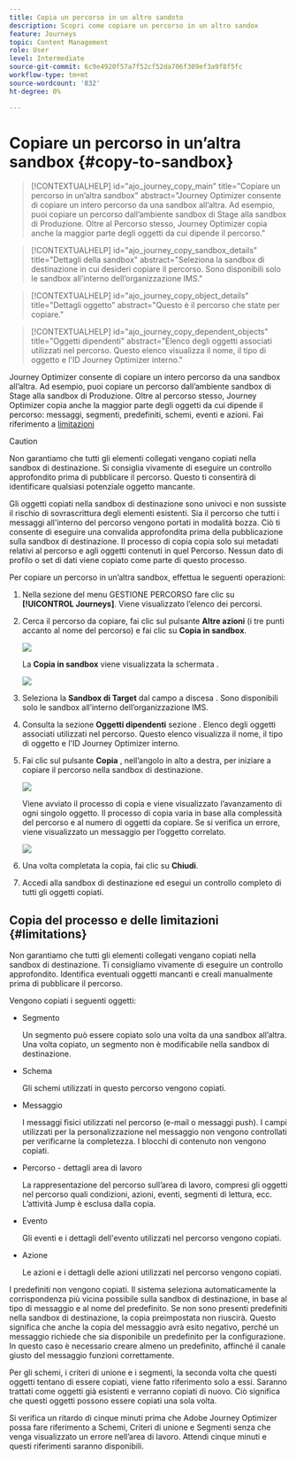 ```yaml
---
title: Copia un percorso in un altro sandoto
description: Scopri come copiare un percorso in un altro sandox
feature: Journeys
topic: Content Management
role: User
level: Intermediate
source-git-commit: 6c9e4920f57a7f52cf52da706f309ef3a9f8f5fc
workflow-type: tm+mt
source-wordcount: '832'
ht-degree: 0%

---
```


# Copiare un percorso in un’altra sandbox {#copy-to-sandbox}

>[!CONTEXTUALHELP]
>id="ajo_journey_copy_main"
>title="Copiare un percorso in un’altra sandbox"
>abstract="Journey Optimizer consente di copiare un intero percorso da una sandbox all’altra. Ad esempio, puoi copiare un percorso dall’ambiente sandbox di Stage alla sandbox di Produzione. Oltre al Percorso stesso, Journey Optimizer copia anche la maggior parte degli oggetti da cui dipende il percorso."

>[!CONTEXTUALHELP]
>id="ajo_journey_copy_sandbox_details"
>title="Dettagli della sandbox"
>abstract="Seleziona la sandbox di destinazione in cui desideri copiare il percorso. Sono disponibili solo le sandbox all’interno dell’organizzazione IMS."

>[!CONTEXTUALHELP]
>id="ajo_journey_copy_object_details"
>title="Dettagli oggetto"
>abstract="Questo è il percorso che state per copiare."

>[!CONTEXTUALHELP]
>id="ajo_journey_copy_dependent_objects"
>title="Oggetti dipendenti"
>abstract="Elenco degli oggetti associati utilizzati nel percorso. Questo elenco visualizza il nome, il tipo di oggetto e l&#39;ID Journey Optimizer interno."

Journey Optimizer consente di copiare un intero percorso da una sandbox all’altra. Ad esempio, puoi copiare un percorso dall’ambiente sandbox di Stage alla sandbox di Produzione. Oltre al percorso stesso, Journey Optimizer copia anche la maggior parte degli oggetti da cui dipende il percorso: messaggi, segmenti, predefiniti, schemi, eventi e azioni. Fai riferimento a [limitazioni](../event/about-events.md)

>[!CAUTION]
>
>Non garantiamo che tutti gli elementi collegati vengano copiati nella sandbox di destinazione. Si consiglia vivamente di eseguire un controllo approfondito prima di pubblicare il percorso. Questo ti consentirà di identificare qualsiasi potenziale oggetto mancante.

Gli oggetti copiati nella sandbox di destinazione sono univoci e non sussiste il rischio di sovrascrittura degli elementi esistenti. Sia il percorso che tutti i messaggi all&#39;interno del percorso vengono portati in modalità bozza. Ciò ti consente di eseguire una convalida approfondita prima della pubblicazione sulla sandbox di destinazione. Il processo di copia copia solo sui metadati relativi al percorso e agli oggetti contenuti in quel Percorso. Nessun dato di profilo o set di dati viene copiato come parte di questo processo.

Per copiare un percorso in un’altra sandbox, effettua le seguenti operazioni:

1. Nella sezione del menu GESTIONE PERCORSO fare clic su **[!UICONTROL Journeys]**. Viene visualizzato l’elenco dei percorsi.

2. Cerca il percorso da copiare, fai clic sul pulsante **Altre azioni** (i tre punti accanto al nome del percorso) e fai clic su **Copia in sandbox**.

   ![](assets/copy-sandbox1.png)

   La **Copia in sandbox** viene visualizzata la schermata .

   ![](assets/copy-sandbox2.png)

3. Seleziona la **Sandbox di Target** dal campo a discesa . Sono disponibili solo le sandbox all’interno dell’organizzazione IMS.

4. Consulta la sezione **Oggetti dipendenti** sezione . Elenco degli oggetti associati utilizzati nel percorso. Questo elenco visualizza il nome, il tipo di oggetto e l&#39;ID Journey Optimizer interno.

5. Fai clic sul pulsante **Copia** , nell’angolo in alto a destra, per iniziare a copiare il percorso nella sandbox di destinazione.

   ![](assets/copy-sandbox3.png)

   Viene avviato il processo di copia e viene visualizzato l’avanzamento di ogni singolo oggetto. Il processo di copia varia in base alla complessità del percorso e al numero di oggetti da copiare. Se si verifica un errore, viene visualizzato un messaggio per l’oggetto correlato.

   ![](assets/copy-sandbox4.png)

6. Una volta completata la copia, fai clic su **Chiudi**.

7. Accedi alla sandbox di destinazione ed esegui un controllo completo di tutti gli oggetti copiati.

## Copia del processo e delle limitazioni {#limitations}

Non garantiamo che tutti gli elementi collegati vengano copiati nella sandbox di destinazione. Ti consigliamo vivamente di eseguire un controllo approfondito. Identifica eventuali oggetti mancanti e creali manualmente prima di pubblicare il percorso.

Vengono copiati i seguenti oggetti:

* Segmento

   Un segmento può essere copiato solo una volta da una sandbox all’altra. Una volta copiato, un segmento non è modificabile nella sandbox di destinazione.

* Schema

   Gli schemi utilizzati in questo percorso vengono copiati.

* Messaggio

   I messaggi fisici utilizzati nel percorso (e-mail o messaggi push). I campi utilizzati per la personalizzazione nel messaggio non vengono controllati per verificarne la completezza. I blocchi di contenuto non vengono copiati.

* Percorso - dettagli area di lavoro

   La rappresentazione del percorso sull’area di lavoro, compresi gli oggetti nel percorso quali condizioni, azioni, eventi, segmenti di lettura, ecc. L’attività Jump è esclusa dalla copia.

* Evento

   Gli eventi e i dettagli dell&#39;evento utilizzati nel percorso vengono copiati.

* Azione

   Le azioni e i dettagli delle azioni utilizzati nel percorso vengono copiati.

I predefiniti non vengono copiati. Il sistema seleziona automaticamente la corrispondenza più vicina possibile sulla sandbox di destinazione, in base al tipo di messaggio e al nome del predefinito. Se non sono presenti predefiniti nella sandbox di destinazione, la copia preimpostata non riuscirà. Questo significa che anche la copia del messaggio avrà esito negativo, perché un messaggio richiede che sia disponibile un predefinito per la configurazione. In questo caso è necessario creare almeno un predefinito, affinché il canale giusto del messaggio funzioni correttamente.

Per gli schemi, i criteri di unione e i segmenti, la seconda volta che questi oggetti tentano di essere copiati, viene fatto riferimento solo a essi. Saranno trattati come oggetti già esistenti e verranno copiati di nuovo. Ciò significa che questi oggetti possono essere copiati una sola volta.

Si verifica un ritardo di cinque minuti prima che Adobe Journey Optimizer possa fare riferimento a Schemi, Criteri di unione e Segmenti senza che venga visualizzato un errore nell’area di lavoro. Attendi cinque minuti e questi riferimenti saranno disponibili.

